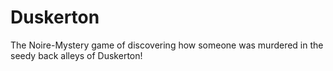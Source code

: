# Duskerton
The Noire-Mystery game of discovering how someone was murdered in the seedy back alleys of Duskerton!
